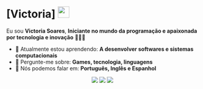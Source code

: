 # [Victoria] <img src="https://github.com/TheDudeThatCode/TheDudeThatCode/blob/master/Assets/Mario_Hello_Big.gif" width="30px">

Eu sou <strong>Victoria Soares</strong>, <strong>Iniciante no mundo da programação e apaixonada por tecnologia e inovação</strong> 👨🏻‍💻 

- 🚀 Atualmente estou aprendendo: <strong>A desenvolver softwares e sistemas computacionais</strong> 
- 💬 Pergunte-me sobre: <strong>Games, tecnologia, linguagens</strong>
- 📣 Nós podemos falar em: <strong>Português, Inglês e Espanhol</strong>

<div align="center">

  <a href="#" alt="Gmail">
    <img src="https://img.shields.io/badge/-Gmail-FF0000?style=flat-square&labelColor=FF0000&logo=gmail&logoColor=white&link=LINK-DO-SEU-EMAIL"/></a>

  <a href="#" alt="Linkedin">
    <img src="https://img.shields.io/badge/-Linkedin-0e76a8?style=flat-square&logo=Linkedin&logoColor=white&link=LINK-DO-SEU-LINKEDIN" /></a>

  <a href="#" alt="Instagram">
    <img src="https://img.shields.io/badge/-Instagram-DF0174?style=flat-square&labelColor=DF0174&logo=instagram&logoColor=white&link=LINK-DO-SEU-INSTAGRAM"/></a>

</div>
